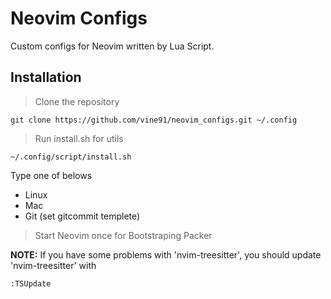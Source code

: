 # Neovim Configs
Custom configs for Neovim written by Lua Script.

## Installation
> Clone the repository

```shell
git clone https://github.com/vine91/neovim_configs.git ~/.config
```

> Run install.sh for utils

```shell
~/.config/script/install.sh
```

Type one of belows
- Linux
- Mac
- Git (set gitcommit templete)

> Start Neovim once for Bootstraping Packer

**NOTE:** If you have some problems with 'nvim-treesitter', you should update 'nvim-treesitter' with
```vim
:TSUpdate
```
